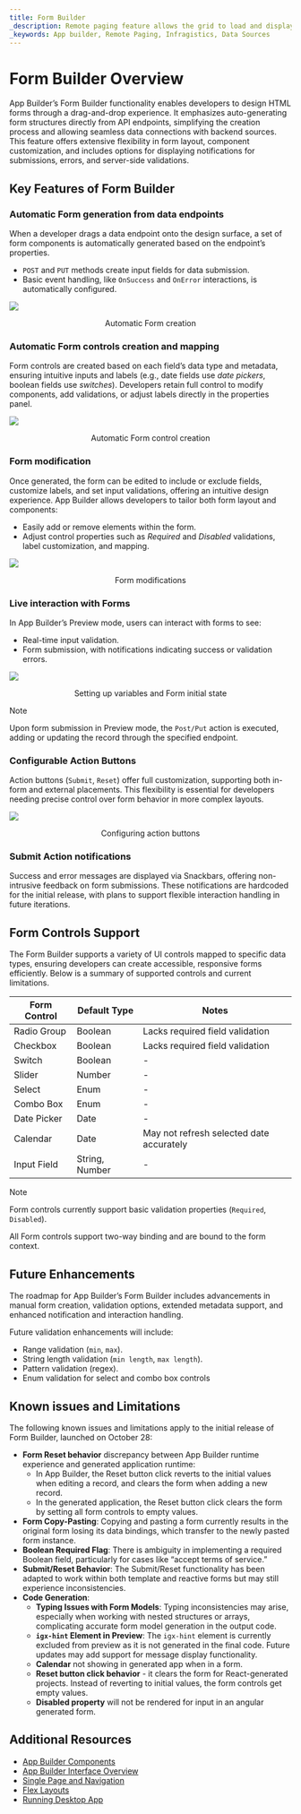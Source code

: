 ```yaml
---
title: Form Builder
_description: Remote paging feature allows the grid to load and display data dynamically, fetching only a portion of the data from the server as needed
_keywords: App builder, Remote Paging, Infragistics, Data Sources
---
```


# Form Builder Overview
App Builder’s Form Builder functionality enables developers to design HTML forms through a drag-and-drop experience. It emphasizes auto-generating form structures directly from API endpoints, simplifying the creation process and allowing seamless data connections with backend sources. This feature offers extensive flexibility in form layout, component customization, and includes options for displaying notifications for submissions, errors, and server-side validations.

## Key Features of Form Builder
### Automatic Form generation from data endpoints
When a developer drags a data endpoint onto the design surface, a set of form components is automatically generated based on the endpoint’s properties.
- `POST` and `PUT` methods create input fields for data submission.
- Basic event handling, like `OnSuccess` and `OnError` interactions, is automatically configured.

<img class="box-shadow" src="../images/using-data-in-your-app/automatinc-form-creation.gif" />
<p style="text-align:center;">Automatic Form creation</p>

### Automatic Form controls creation and mapping
Form controls are created based on each field’s data type and metadata, ensuring intuitive inputs and labels (e.g., date fields use *date pickers*, boolean fields use *switches*). Developers retain full control to modify components, add validations, or adjust labels directly in the properties panel.

<img class="box-shadow" src="../images/using-data-in-your-app/automatinc-form-controls.png" />
<p style="text-align:center;">Automatic Form control creation</p>

### Form modification
Once generated, the form can be edited to include or exclude fields, customize labels, and set input validations, offering an intuitive design experience. App Builder allows developers to tailor both form layout and components:
- Easily add or remove elements within the form.
- Adjust control properties such as *Required* and *Disabled* validations, label customization, and mapping.

<img class="box-shadow" src="../images/using-data-in-your-app/form-modifications.gif" />
<p style="text-align:center;">Form modifications</p>

### Live interaction with Forms
In App Builder’s Preview mode, users can interact with forms to see:
- Real-time input validation.
- Form submission, with notifications indicating success or validation errors.

<img class="box-shadow" src="../images/using-data-in-your-app/setting-up-variables-and-form-initial-state.gif" />
<p style="text-align:center;">Setting up variables and Form initial state</p>


> [!NOTE]
> Upon form submission in Preview mode, the `Post/Put` action is executed, adding or updating the record through the specified endpoint.

### Configurable Action Buttons
Action buttons (`Submit`, `Reset`) offer full customization, supporting both in-form and external placements. This flexibility is essential for developers needing precise control over form behavior in more complex layouts.


<img class="box-shadow" src="../images/using-data-in-your-app/configuring-action-buttons.png" />
<p style="text-align:center;">Configuring action buttons</p>


### Submit Action notifications
Success and error messages are displayed via Snackbars, offering non-intrusive feedback on form submissions. These notifications are hardcoded for the initial release, with plans to support flexible interaction handling in future iterations.

## Form Controls Support
The Form Builder supports a variety of UI controls mapped to specific data types, ensuring developers can create accessible, responsive forms efficiently. Below is a summary of supported controls and current limitations.

| Form Control  | Default Type  | Notes                                    |
|---------------|---------------|------------------------------------------|
| Radio Group   | Boolean       | Lacks required field validation          |
| Checkbox      | Boolean       | Lacks required field validation          |
| Switch        | Boolean       | -                                        |
| Slider        | Number        | -                                        |
| Select        | Enum          | -                                        |
| Combo Box     | Enum          | -                                        |
| Date Picker   | Date          | -                                        |
| Calendar      | Date          | May not refresh selected date accurately |
| Input Field   | String, Number| -                                        |

> [!NOTE]
> Form controls currently support basic validation properties (`Required`, `Disabled`). 

All Form controls support two-way binding and are bound to the form context.

## Future Enhancements
The roadmap for App Builder’s Form Builder includes advancements in manual form creation, validation options, extended metadata support, and enhanced notification and interaction handling.

Future validation enhancements will include:
- Range validation (`min`, `max`).
- String length validation (`min length`, `max length`).
- Pattern validation (regex).
- Enum validation for select and combo box controls

## Known issues and Limitations
The following known issues and limitations apply to the initial release of Form Builder, launched on October 28:

- **Form Reset behavior** discrepancy between App Builder runtime experience and generated application runtime:
    - In App Builder, the Reset button click reverts to the initial values when editing a record, and clears the form when adding a new record.
    - In the generated application, the Reset button click clears the form by setting all form controls to empty values.
- **Form Copy-Pasting**: Copying and pasting a form currently results in the original form losing its data bindings, which transfer to the newly pasted form instance.
- **Boolean Required Flag**: There is ambiguity in implementing a required Boolean field, particularly for cases like “accept terms of service.”
- **Submit/Reset Behavior**: The Submit/Reset functionality has been adapted to work within both template and reactive forms but may still experience inconsistencies.
- **Code Generation**:
    - **Typing Issues with Form Models**: Typing inconsistencies may arise, especially when working with nested structures or arrays, complicating accurate form model generation in the output code.
    - **`igx-hint` Element in Preview**: The `igx-hint` element is currently excluded from preview as it is not generated in the final code. Future updates may add support for message display functionality.
    - **Calendar** not showing in generated app when in a form.
    - **Reset button click behavior** - it clears the form for React-generated projects. Instead of reverting to initial values, the form controls get empty values.
    - **Disabled property** will not be rendered for input in an angular generated form. 

## Additional Resources

<div class="divider--half"></div>

* [App Builder Components](../indigo-design-app-builder-components.md)
* [App Builder Interface Overview](../interface-overview.md)
* [Single Page and Navigation](../single-page-apps-and-navigation.md)
* [Flex Layouts](../flex-layouts/flex-layouts.md)
* [Running Desktop App](../running-desktop-app.md)
